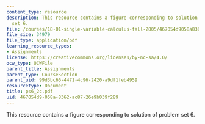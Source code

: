 ```yaml
---
content_type: resource
description: This resource contains a figure corresponding to solution of problem
  set 6.
file: /courses/18-01-single-variable-calculus-fall-2005/467054d9058a8362ac8726e9b039f289_ps6_2c.pdf
file_size: 34979
file_type: application/pdf
learning_resource_types:
- Assignments
license: https://creativecommons.org/licenses/by-nc-sa/4.0/
ocw_type: OCWFile
parent_title: Assignments
parent_type: CourseSection
parent_uid: 99d3bc66-4471-4c96-2420-a9df1feb4959
resourcetype: Document
title: ps6_2c.pdf
uid: 467054d9-058a-8362-ac87-26e9b039f289
---
```

This resource contains a figure corresponding to solution of problem set 6.